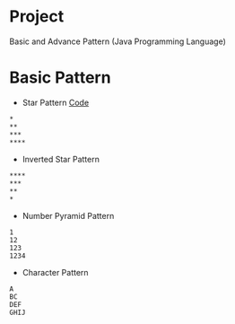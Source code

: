 # Project

Basic and Advance Pattern (Java Programming Language)

# Basic Pattern

- Star Pattern [Code](Basic-Pattern\StarPattern)

```
*
**
***
****
```

- Inverted Star Pattern

```
****
***
**
*
```

- Number Pyramid Pattern

```
1
12
123
1234
```

- Character Pattern

```
A
BC
DEF
GHIJ
```
